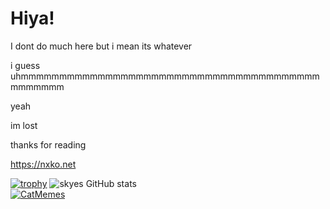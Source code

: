 # Hiya!

I dont do much here
but
i mean its whatever

i guess
uhmmmmmmmmmmmmmmmmmmmmmmmmmmmmmmmmmmmmmmmmmmmmmm

yeah

im lost

thanks for reading

https://nxko.net


[![trophy](https://github-profile-trophy.vercel.app/?username=komiboo&theme=onedark)](https://github.com/ryo-ma/github-profile-trophy)
![skyes GitHub stats](https://github-readme-stats.vercel.app/api?username=KomiBoo&show_icons=true&theme=neon)  
[![CatMemes](https://github-readme-stats.vercel.app/api/pin/?username=KomiBoo&repo=cat-memes&theme=neon)](https://github.com/KomiBoo/cat-memes)
